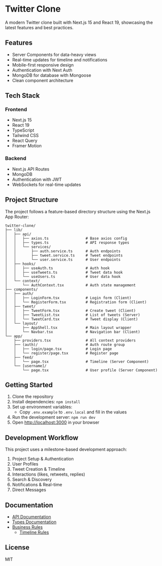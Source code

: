# Twitter Clone

A modern Twitter clone built with Next.js 15 and React 19, showcasing the latest features and best practices.

## Features

-   Server Components for data-heavy views
-   Real-time updates for timeline and notifications
-   Mobile-first responsive design
-   Authentication with Next Auth
-   MongoDB for database with Mongoose
-   Clean component architecture

## Tech Stack

### Frontend

-   Next.js 15
-   React 19
-   TypeScript
-   Tailwind CSS
-   React Query
-   Framer Motion

### Backend

-   Next.js API Routes
-   MongoDB
-   Authentication with JWT
-   WebSockets for real-time updates

## Project Structure

The project follows a feature-based directory structure using the Next.js App Router:

```
twitter-clone/
├── lib/
│   ├── api/
│   │   ├── axios.ts                 # Base axios config
│   │   ├── types.ts                 # API response types
│   │   └── services/
│   │       ├── auth.service.ts      # Auth endpoints
│   │       ├── tweet.service.ts     # Tweet endpoints
│   │       └── user.service.ts      # User endpoints
│   ├── hooks/
│   │   ├── useAuth.ts               # Auth hook
│   │   ├── useTweets.ts             # Tweet data hook
│   │   └── useUsers.ts              # User data hook
│   └── context/
│       └── AuthContext.tsx          # Auth state management
├── components/
│   ├── auth/
│   │   ├── LoginForm.tsx            # Login form (Client)
│   │   └── RegisterForm.tsx         # Registration form (Client)
│   ├── tweet/
│   │   ├── TweetForm.tsx            # Create tweet (Client)
│   │   ├── TweetList.tsx            # List of tweets (Server)
│   │   └── TweetCard.tsx            # Tweet display (Client)
│   └── layout/
│       ├── AppShell.tsx             # Main layout wrapper
│       └── Navbar.tsx               # Navigation bar (Client)
└── app/
    ├── providers.tsx                # All context providers
    ├── (auth)/                      # Auth route group
    │   ├── login/page.tsx           # Login page
    │   └── register/page.tsx        # Register page
    ├── feed/
    │   └── page.tsx                 # Timeline (Server Component)
    └── [username]/
        └── page.tsx                 # User profile (Server Component)
```

## Getting Started

1. Clone the repository
2. Install dependencies: `npm install`
3. Set up environment variables:
    - Copy `.env.example` to `.env.local` and fill in the values
4. Run the development server: `npm run dev`
5. Open [http://localhost:3000](http://localhost:3000) in your browser

## Development Workflow

This project uses a milestone-based development approach:

1. Project Setup & Authentication
2. User Profiles
3. Tweet Creation & Timeline
4. Interactions (likes, retweets, replies)
5. Search & Discovery
6. Notifications & Real-time
7. Direct Messages

## Documentation

-   [API Documentation](./docs/API.md)
-   [Types Documentation](./docs/TYPES.md)
-   [Business Rules](./docs/business-rules/)
    -   [Timeline Rules](./docs/business-rules/timeline.md)

## License

MIT
